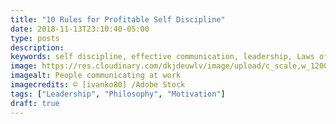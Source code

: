 ```yaml
---
title: "10 Rules for Profitable Self Discipline"
date: 2018-11-13T23:10:40-05:00
type: posts
description:
keywords: self discipline, effective communication, leadership, Laws of Success
image: https://res.cloudinary.com/dkjdeuwlv/image/upload/c_scale,w_1200/v1542169162/bargavkondapu.com/posts/People-talking.jpg
imagealt: People communicating at work
imagecredits: © [ivanko80] /Adobe Stock
tags: ["Leadership", "Philosophy", "Motivation"]
draft: true
---
```

[comment]: # ( Post include personal views, articles, tutorials. )

